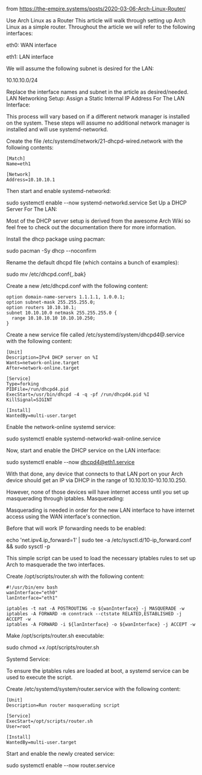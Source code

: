 from https://the-empire.systems/posts/2020-03-06-Arch-Linux-Router/

Use Arch Linux as a Router
This article will walk through setting up Arch Linux as a simple router. Throughout the article we will refer to the following interfaces:

eth0: WAN interface

eth1: LAN interface

We will assume the following subnet is desired for the LAN:

10.10.10.0/24

Replace the interface names and subnet in the article as desired/needed.
LAN Networking Setup:
Assign a Static Internal IP Address For The LAN Interface:

This process will vary based on if a different network manager is installed on the system. These steps will assume no additional network manager is installed and will use systemd-networkd.

Create the file /etc/systemd/network/21-dhcpd-wired.network with the following contents:
```
[Match]
Name=eth1

[Network]
Address=10.10.10.1
```
Then start and enable systemd-networkd:

sudo systemctl enable --now systemd-networkd.service
Set Up a DHCP Server For The LAN:

Most of the DHCP server setup is derived from the awesome Arch Wiki so feel free to check out the documentation there for more information.

Install the dhcp package using pacman:

sudo pacman -Sy dhcp --noconfirm

Rename the default dhcpd file (which contains a bunch of examples):

sudo mv /etc/dhcpd.conf{,.bak}

Create a new /etc/dhcpd.conf with the following content:

```
option domain-name-servers 1.1.1.1, 1.0.0.1;
option subnet-mask 255.255.255.0;
option routers 10.10.10.1;
subnet 10.10.10.0 netmask 255.255.255.0 {
  range 10.10.10.10 10.10.10.250;
}
```
Create a new service file called /etc/systemd/system/dhcpd4@.service with the following content:
```
[Unit]
Description=IPv4 DHCP server on %I
Wants=network-online.target
After=network-online.target

[Service]
Type=forking
PIDFile=/run/dhcpd4.pid
ExecStart=/usr/bin/dhcpd -4 -q -pf /run/dhcpd4.pid %I
KillSignal=SIGINT

[Install]
WantedBy=multi-user.target
```
Enable the network-online systemd service:

sudo systemctl enable systemd-networkd-wait-online.service

Now, start and enable the DHCP service on the LAN interface:

sudo systemctl enable --now dhcpd4@eth1.service

With that done, any device that connects to that LAN port on your Arch device should get an IP via DHCP in the range of 10.10.10.10-10.10.10.250.

However, none of those devices will have internet access until you set up masquerading through iptables.
Masquerading:

Masquerading is needed in order for the new LAN interface to have internet access using the WAN interface's connection.

Before that will work IP forwarding needs to be enabled:

echo 'net.ipv4.ip_forward=1' | sudo tee -a /etc/sysctl.d/10-ip_forward.conf && sudo sysctl -p

This simple script can be used to load the necessary iptables rules to set up Arch to masquerade the two interfaces.

Create /opt/scripts/router.sh with the following content:
```
#!/usr/bin/env bash
wanInterface="eth0"
lanInterface="eth1"

iptables -t nat -A POSTROUTING -o ${wanInterface} -j MASQUERADE -w
iptables -A FORWARD -m conntrack --ctstate RELATED,ESTABLISHED -j ACCEPT -w
iptables -A FORWARD -i ${lanInterface} -o ${wanInterface} -j ACCEPT -w
```
Make /opt/scripts/router.sh executable:

sudo chmod +x /opt/scripts/router.sh

Systemd Service:

To ensure the iptables rules are loaded at boot, a systemd service can be used to execute the script.

Create /etc/systemd/system/router.service with the following content:
```
[Unit]
Description=Run router masquerading script

[Service]
ExecStart=/opt/scripts/router.sh
User=root

[Install]
WantedBy=multi-user.target
```
Start and enable the newly created service:

sudo systemctl enable --now router.service

